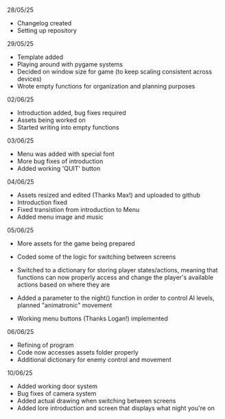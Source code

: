 28/05/25
- Changelog created
- Setting up repository

29/05/25
- Template added
- Playing around with pygame systems
- Decided on window size for game (to keep scaling consistent across devices)
- Wrote empty functions for organization and planning purposes

02/06/25
- Introduction added, bug fixes required
- Assets being worked on
- Started writing into empty functions

03/06/25
- Menu was added with special font
- More bug fixes of introduction
- Added working 'QUIT' button

04/06/25
- Assets resized and edited (Thanks Max!) and uploaded to github
- Introduction fixed
- Fixed transistion from introduction to Menu
- Added menu image and music


05/06/25
- More assets for the game being prepared
- Coded some of the logic for switching between screens
- Switched to a dictionary for storing player states/actions, meaning that functions can now properly access and change the player's available actions based on where they are


- Added a parameter to the night() function in order to control AI levels, planned "animatronic" movement
- Working menu buttons (Thanks Logan!) implemented

06/06/25
- Refining of program
- Code now accesses assets folder properly
- Additional dictionary for enemy control and movement

10/06/25
- Added working door system
- Bug fixes of camera system
- Added actual drawing when switching between screens
- Added lore introduction and screen that displays what night you're on
